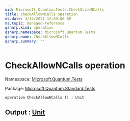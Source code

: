 ```yaml
---
uid: Microsoft.Quantum.Tests.CheckAllowNCalls
title: CheckAllowNCalls operation
ms.date: 3/24/2021 12:00:00 AM
ms.topic: managed-reference
qsharp.kind: operation
qsharp.namespace: Microsoft.Quantum.Tests
qsharp.name: CheckAllowNCalls
qsharp.summary: ''
---
```


# CheckAllowNCalls operation

Namespace: [Microsoft.Quantum.Tests](xref:Microsoft.Quantum.Tests)

Package: [Microsoft.Quantum.Standard.Tests](https://nuget.org/packages/Microsoft.Quantum.Standard.Tests)




```qsharp
operation CheckAllowNCalls () : Unit
```


## Output : [Unit](xref:microsoft.quantum.lang-ref.unit)

